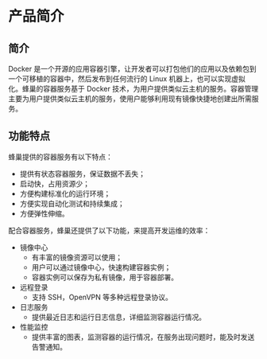 # 产品简介

## 简介

Docker 是一个开源的应用容器引擎，让开发者可以打包他们的应用以及依赖包到一个可移植的容器中，然后发布到任何流行的 Linux 机器上，也可以实现虚拟化。蜂巢的容器服务基于 Docker 技术，为用户提供类似云主机的服务。容器管理主要为用户提供类似云主机的服务，使用户能够利用现有镜像快捷地创建出所需服务。

## 功能特点

蜂巢提供的容器服务有以下特点：

* 提供有状态容器服务，保证数据不丢失；
* 启动快，占用资源少；
* 方便构建标准化的运行环境；
* 方便实现自动化测试和持续集成；
* 方便弹性伸缩。
 
配合容器服务，蜂巢还提供了以下功能，来提高开发运维的效率：

* 镜像中心
	* 有丰富的镜像资源可以使用；
	* 用户可以通过镜像中心，快速构建容器实例；
	* 容器实例可以保存为私有镜像，用于容器部署。
* 远程登录
	* 支持 SSH，OpenVPN 等多种远程登录协议。
* 日志服务
	* 提供最近日志和运行日志信息，详细监测容器运行情况。
* 性能监控
	* 提供丰富的图表，监测容器的运行情况，在服务出现问题时，能及时发送告警通知。